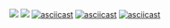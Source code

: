 <a href="https://codeclimate.com/github/ChigorinDenis/frontend-project-lvl1/maintainability"><img src="https://api.codeclimate.com/v1/badges/bf85eb7cf0ca334c0e0a/maintainability" /></a>
![](https://github.com/ChigorinDenis/frontend-project-lvl1/workflows/Node%20CI/badge.svg)
[![asciicast](https://asciinema.org/a/uUfM7IxWYGyObqonCyabiMnwp.svg)](https://asciinema.org/a/uUfM7IxWYGyObqonCyabiMnwp)
[![asciicast](https://asciinema.org/a/FxzhVzZUeyKzPb2DxuRB8WsUl.svg)](https://asciinema.org/a/FxzhVzZUeyKzPb2DxuRB8WsUl)
[![asciicast](https://asciinema.org/a/BFGghsJTgReCPqhxyn4yczp7w.svg)](https://asciinema.org/a/BFGghsJTgReCPqhxyn4yczp7w)